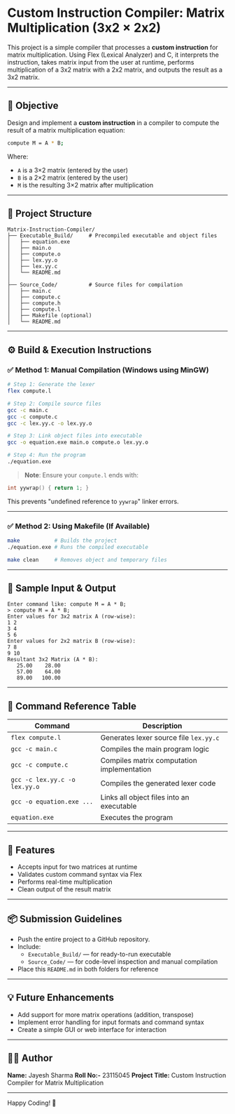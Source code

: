 #  Custom Instruction Compiler: Matrix Multiplication (3x2 × 2x2)

This project is a simple compiler that processes a **custom instruction** for matrix multiplication. Using Flex (Lexical Analyzer) and C, it interprets the instruction, takes matrix input from the user at runtime, performs multiplication of a 3x2 matrix with a 2x2 matrix, and outputs the result as a 3x2 matrix.

---

## 📌 Objective
Design and implement a **custom instruction** in a compiler to compute the result of a matrix multiplication equation:

```bash
compute M = A * B;
```

Where:
- `A` is a 3×2 matrix (entered by the user)
- `B` is a 2×2 matrix (entered by the user)
- `M` is the resulting 3×2 matrix after multiplication

---

## 📁 Project Structure
```
Matrix-Instruction-Compiler/
├── Executable_Build/     # Precompiled executable and object files
│   ├── equation.exe
│   ├── main.o
│   ├── compute.o
│   ├── lex.yy.o
│   ├── lex.yy.c
│   └── README.md
│
├── Source_Code/          # Source files for compilation
│   ├── main.c
│   ├── compute.c
│   ├── compute.h
│   ├── compute.l
│   ├── Makefile (optional)
│   └── README.md
```

---

## ⚙️ Build & Execution Instructions

### ✅ Method 1: Manual Compilation (Windows using MinGW)
```bash
# Step 1: Generate the lexer
flex compute.l

# Step 2: Compile source files
gcc -c main.c
gcc -c compute.c
gcc -c lex.yy.c -o lex.yy.o

# Step 3: Link object files into executable
gcc -o equation.exe main.o compute.o lex.yy.o

# Step 4: Run the program
./equation.exe
```

> **Note**: Ensure your `compute.l` ends with:
```c
int yywrap() { return 1; }
```
This prevents "undefined reference to `yywrap`" linker errors.

---

### ✅ Method 2: Using Makefile (If Available)
```bash
make           # Builds the project
./equation.exe # Runs the compiled executable

make clean     # Removes object and temporary files
```

---

## 🧪 Sample Input & Output
```
Enter command like: compute M = A * B;
> compute M = A * B;
Enter values for 3x2 matrix A (row-wise):
1 2
3 4
5 6
Enter values for 2x2 matrix B (row-wise):
7 8
9 10
Resultant 3x2 Matrix (A * B):
   25.00    28.00 
   57.00    64.00 
   89.00   100.00 
```

---

## 📘 Command Reference Table
| Command                                | Description                                      |
|----------------------------------------|--------------------------------------------------|
| `flex compute.l`                       | Generates lexer source file `lex.yy.c`           |
| `gcc -c main.c`                        | Compiles the main program logic                  |
| `gcc -c compute.c`                     | Compiles matrix computation implementation       |
| `gcc -c lex.yy.c -o lex.yy.o`          | Compiles the generated lexer code                |
| `gcc -o equation.exe ...`              | Links all object files into an executable        |
| `equation.exe`                         | Executes the program                             |

---

## 🚀 Features
- Accepts input for two matrices at runtime
- Validates custom command syntax via Flex
- Performs real-time multiplication
- Clean output of the result matrix

---

## 📦 Submission Guidelines
- Push the entire project to a GitHub repository.
- Include:
  - `Executable_Build/` — for ready-to-run executable
  - `Source_Code/` — for code-level inspection and manual compilation
- Place this `README.md` in both folders for reference

---

## 💡 Future Enhancements
- Add support for more matrix operations (addition, transpose)
- Implement error handling for input formats and command syntax
- Create a simple GUI or web interface for interaction

---

## 🧑‍💻 Author
**Name:** Jayesh Sharma 
**Roll No:-** 23115045
**Project Title:** Custom Instruction Compiler for Matrix Multiplication

---

Happy Coding! 🚀

